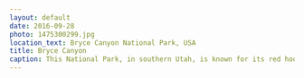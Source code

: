 ```yaml
---
layout: default
date: 2016-09-28
photo: 1475300299.jpg
location_text: Bryce Canyon National Park, USA
title: Bryce Canyon
caption: This National Park, in southern Utah, is known for its red hoodoos. Those spires are rocks shaped by ice and water over the last million years.
---
```

